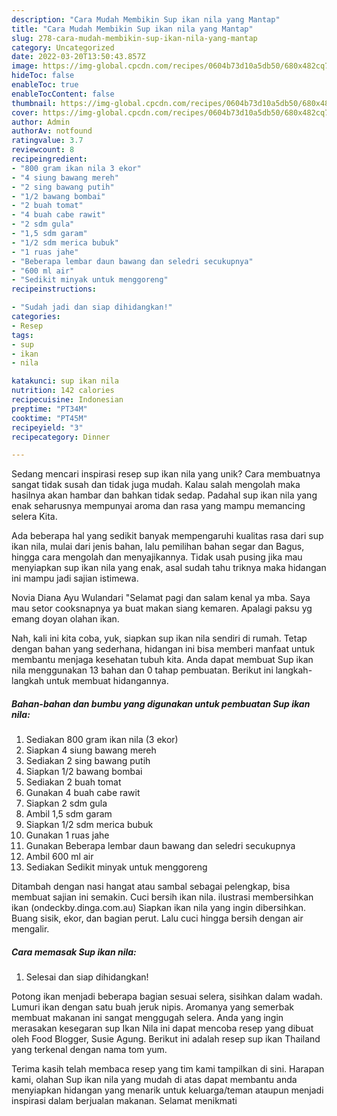 ```yaml
---
description: "Cara Mudah Membikin Sup ikan nila yang Mantap"
title: "Cara Mudah Membikin Sup ikan nila yang Mantap"
slug: 278-cara-mudah-membikin-sup-ikan-nila-yang-mantap
category: Uncategorized
date: 2022-03-20T13:50:43.857Z
image: https://img-global.cpcdn.com/recipes/0604b73d10a5db50/680x482cq70/sup-ikan-nila-foto-resep-utama.jpg
hideToc: false
enableToc: true
enableTocContent: false
thumbnail: https://img-global.cpcdn.com/recipes/0604b73d10a5db50/680x482cq70/sup-ikan-nila-foto-resep-utama.jpg
cover: https://img-global.cpcdn.com/recipes/0604b73d10a5db50/680x482cq70/sup-ikan-nila-foto-resep-utama.jpg
author: Admin
authorAv: notfound
ratingvalue: 3.7
reviewcount: 8
recipeingredient:
- "800 gram ikan nila 3 ekor"
- "4 siung bawang mereh"
- "2 sing bawang putih"
- "1/2 bawang bombai"
- "2 buah tomat"
- "4 buah cabe rawit"
- "2 sdm gula"
- "1,5 sdm garam"
- "1/2 sdm merica bubuk"
- "1 ruas jahe"
- "Beberapa lembar daun bawang dan seledri secukupnya"
- "600 ml air"
- "Sedikit minyak untuk menggoreng"
recipeinstructions:

- "Sudah jadi dan siap dihidangkan!"
categories:
- Resep
tags:
- sup
- ikan
- nila

katakunci: sup ikan nila 
nutrition: 142 calories
recipecuisine: Indonesian
preptime: "PT34M"
cooktime: "PT45M"
recipeyield: "3"
recipecategory: Dinner

---
```





Sedang mencari inspirasi resep sup ikan nila yang unik? Cara membuatnya sangat tidak susah dan tidak juga mudah. Kalau salah mengolah maka hasilnya akan hambar dan bahkan tidak sedap. Padahal sup ikan nila yang enak seharusnya mempunyai aroma dan rasa yang mampu memancing selera Kita.





Ada beberapa hal yang sedikit banyak mempengaruhi kualitas rasa dari sup ikan nila, mulai dari jenis bahan, lalu pemilihan bahan segar dan Bagus, hingga cara mengolah dan menyajikannya. Tidak usah pusing jika mau menyiapkan sup ikan nila yang enak,      asal sudah tahu triknya maka hidangan ini mampu jadi sajian istimewa.














Novia Diana Ayu Wulandari &#34;Selamat pagi dan salam kenal ya mba. Saya mau setor cooksnapnya ya buat makan siang kemaren. Apalagi paksu yg emang doyan olahan ikan.






Nah, kali ini kita coba, yuk, siapkan sup ikan nila sendiri di rumah. Tetap dengan bahan yang sederhana, hidangan ini bisa memberi manfaat untuk membantu menjaga kesehatan tubuh kita. Anda dapat membuat Sup ikan nila menggunakan 13 bahan dan 0 tahap pembuatan. Berikut ini langkah-langkah untuk membuat hidangannya.

<!--inarticleads1-->

##### Bahan-bahan dan bumbu yang digunakan untuk pembuatan Sup ikan nila:

1. Sediakan 800 gram ikan nila (3 ekor)
1. Siapkan 4 siung bawang mereh
1. Sediakan 2 sing bawang putih
1. Siapkan 1/2 bawang bombai
1. Sediakan 2 buah tomat
1. Gunakan 4 buah cabe rawit
1. Siapkan 2 sdm gula
1. Ambil 1,5 sdm garam
1. Siapkan 1/2 sdm merica bubuk
1. Gunakan 1 ruas jahe
1. Gunakan Beberapa lembar daun bawang dan seledri secukupnya
1. Ambil 600 ml air
1. Sediakan Sedikit minyak untuk menggoreng


Ditambah dengan nasi hangat atau sambal sebagai pelengkap, bisa membuat sajian ini semakin. Cuci bersih ikan nila. ilustrasi membersihkan ikan (ondeckby.dinga.com.au) Siapkan ikan nila yang ingin dibersihkan. Buang sisik, ekor, dan bagian perut. Lalu cuci hingga bersih dengan air mengalir. 

<!--inarticleads2-->

##### Cara memasak Sup ikan nila:


1. Selesai dan siap dihidangkan!

Potong ikan menjadi beberapa bagian sesuai selera, sisihkan dalam wadah. Lumuri ikan dengan satu buah jeruk nipis. Aromanya yang semerbak membuat makanan ini sangat menggugah selera. Anda yang ingin merasakan kesegaran sup Ikan Nila ini dapat mencoba resep yang dibuat oleh Food Blogger, Susie Agung. Berikut ini adalah resep sup ikan Thailand yang terkenal dengan nama tom yum. 

Terima kasih telah membaca resep yang tim kami tampilkan di sini. Harapan kami, olahan Sup ikan nila yang mudah di atas dapat membantu anda menyiapkan hidangan yang menarik untuk keluarga/teman ataupun menjadi inspirasi dalam berjualan makanan. Selamat menikmati
